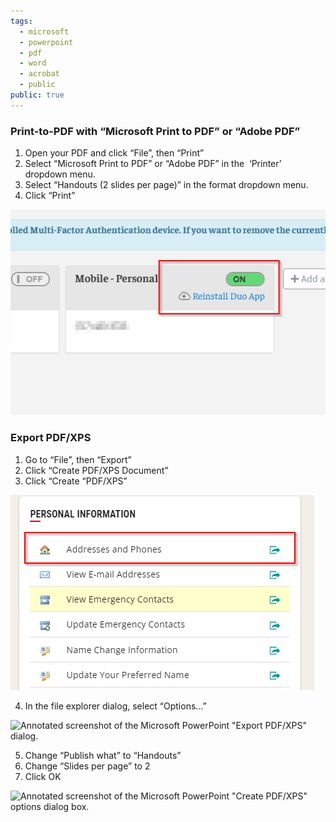 ```yaml
---
tags:
  - microsoft
  - powerpoint
  - pdf
  - word
  - acrobat
  - public
public: true
---
```

### Print-to-PDF with “Microsoft Print to PDF” or “Adobe PDF”

1. Open your PDF and click “File”, then “Print”
2. Select “Microsoft Print to PDF” or “Adobe PDF” in the  ‘Printer’ dropdown menu.
3. Select “Handouts (2 slides per page)” in the format dropdown menu.
4. Click “Print”

![Annotated screenshot of the Microsoft PowerPoint print options.](/assets/images/image-4.png)

### Export PDF/XPS

1. Go to “File”, then “Export”
2. Click “Create PDF/XPS Document”
3. Click “Create “PDF/XPS”

![Annotated screenshot of the Microsoft PowerPoint export options.](/assets/images/image.png)

4. In the file explorer dialog, select “Options…”

![Annotated screenshot of the Microsoft PowerPoint "Export PDF/XPS" dialog.](https://sites.temple.edu/hbghelp/files/2025/01/image-1-1024x682.png)

5. Change “Publish what” to “Handouts”
6. Change “Slides per page” to 2
7. Click OK

![Annotated screenshot of the Microsoft PowerPoint "Create PDF/XPS" options dialog box.](https://sites.temple.edu/hbghelp/files/2025/01/image-2.png)
